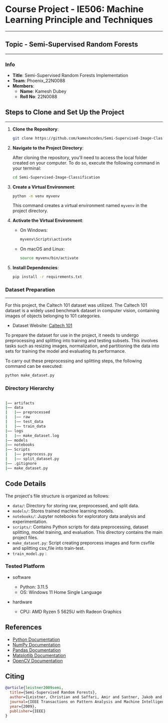 # Course Project - IE506: Machine Learning Principle and Techniques

---

## Topic - Semi-Supervised Random Forests

---

### Info

- **Title**: Semi-Supervised Random Forests Implementation
- **Team**: Phoenix_22N0088
- **Members**:
  - **Name**: Kamesh Dubey
  - **Roll No**: 22N0088

## Steps to Clone and Set Up the Project

---

1. **Clone the Repository**:

    ```bash
    git clone https://github.com/kameshcodes/Semi-Supervised-Image-Classification.git
    ```

2. **Navigate to the Project Directory**:

    After cloning the repository, you'll need to access the local folder created on your computer. To do so, execute the following command in your terminal:

    ```bash
    cd Semi-Supervised-Image-Classification

    ```

3. **Create a Virtual Environment**:

    ```bash
    python -m venv myvenv
    ```

    This command creates a virtual environment named `myvenv` in the project directory.

4. **Activate the Virtual Environment**:

    - On Windows:

      ```bash
      myvenv\Scripts\activate
      ```

    - On macOS and Linux:

      ```bash
      source myvenv/bin/activate
      ```

5. **Install Dependencies**:

    ```bash
    pip install -r requirements.txt
    ```

### Dataset Preparation

---

For this project, the Caltech 101 dataset was utilized. The Caltech 101 dataset is a widely used benchmark dataset in computer vision, containing images of objects belonging to 101 categories.

- Dataset Website: [Caltech 101](https://data.caltech.edu/records/mzrjq-6wc02)

To prepare the dataset for use in the project, it needs to undergo preprocessing and splitting into training and testing subsets. This involves tasks such as resizing images, normalization, and partitioning the data into sets for training the model and evaluating its performance.

To carry out these preprocessing and splitting steps, the following command can be executed:

```bash
python make_dataset.py
```

### Directory Hierarchy

```bash

|—— artifacts
|—— data
|   |—— preprocessed
|   |—— raw
|   |—— test_data
|   |—— train_data
|—— logs
|   |—— make_dataset.log
|—— models
|—— notebooks
|—— Scripts
|   |—— preprocess.py
|   |—— split_dataset.py
|—— .gitignore
|—— make_dataset.py
```

## Code Details

The project's file structure is organized as follows:

- `data/`: Directory for storing raw, preprocessed, and split data.
- `models/`: Stores trained machine learning models.
- `notebooks/`: Jupyter notebooks for exploratory data analysis and experimentation.
- `scripts/`: Contains Python scripts for data preprocessing, dataset splitting, model training, and evaluation. This directory contains the main project files.
- `make_dataset.py`: Script creating preporcess images and form csvfile and splitting csv_file into train-test.
- `train_model.py` :

### Tested Platform

- software
  - Python: 3.11.5
  - OS: Windows 11 Home Single Language

- hardware
  - CPU: AMD Ryzen 5 5625U with Radeon Graphics

## References

- [Python Documentation](https://docs.python.org/3/)
- [NumPy Documentation](https://numpy.org/doc/stable/)
- [Pandas Documentation](https://pandas.pydata.org/pandas-docs/stable/)
- [Matplotlib Documentation](https://matplotlib.org/stable/contents.html)
- [OpenCV Documentation](https://docs.opencv.org/master/)

## Citing

```bibtex
@article{leistner2009semi,
  title={Semi-Supervised Random Forests},
  author={Leistner, Christian and Saffari, Amir and Santner, Jakob and Bischof, Horst},
  journal={IEEE Transactions on Pattern Analysis and Machine Intelligence},
  year={2009},
  publisher={IEEE}
}
```
